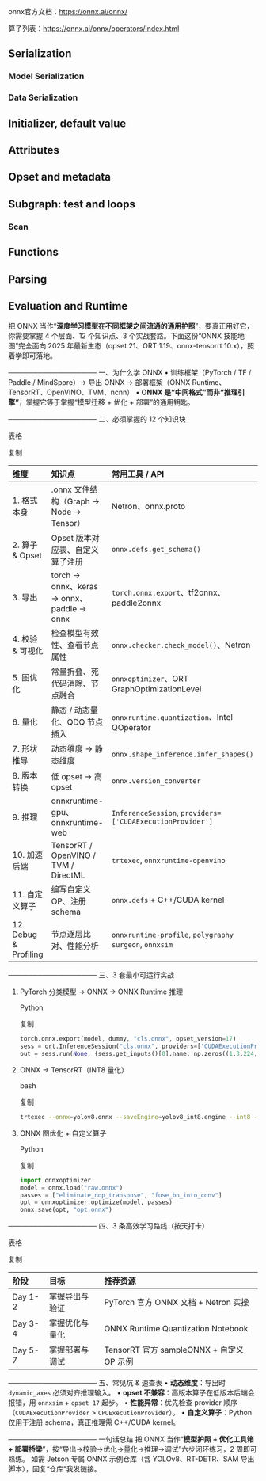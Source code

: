 onnx官方文档：https://onnx.ai/onnx/

算子列表：https://onnx.ai/onnx/operators/index.html

## Serialization

### Model Serialization

### Data Serialization

## Initializer, default value

## Attributes

## Opset and metadata

## Subgraph: test and loops

### Scan

## Functions

## Parsing

## Evaluation and Runtime





把 ONNX 当作“**深度学习模型在不同框架之间流通的通用护照**”，要真正用好它，你需要掌握 4 个层面、12 个知识点、3 个实战套路。下面这份“ONNX 技能地图”完全面向 2025 年最新生态（opset 21、ORT 1.19、onnx-tensorrt 10.x），照着学即可落地。

──────────────────
一、为什么学 ONNX
• 训练框架（PyTorch / TF / Paddle / MindSpore）→ 导出 ONNX → 部署框架（ONNX Runtime、TensorRT、OpenVINO、TVM、ncnn）
• **ONNX 是“中间格式”而非“推理引擎”**，掌握它等于掌握“模型迁移 + 优化 + 部署”的通用钥匙。

──────────────────
二、必须掌握的 12 个知识块

表格

复制

| 维度                  | 知识点                                    | 常用工具 / API                                            |
| :-------------------- | :---------------------------------------- | :-------------------------------------------------------- |
| 1. 格式本身           | .onnx 文件结构（Graph → Node → Tensor）   | Netron、onnx.proto                                        |
| 2. 算子 & Opset       | Opset 版本对应表、自定义算子注册          | `onnx.defs.get_schema()`                                  |
| 3. 导出               | torch → onnx、keras → onnx、paddle → onnx | `torch.onnx.export`、tf2onnx、paddle2onnx                 |
| 4. 校验 & 可视化      | 检查模型有效性、查看节点属性              | `onnx.checker.check_model()`、Netron                      |
| 5. 图优化             | 常量折叠、死代码消除、节点融合            | `onnxoptimizer`、ORT GraphOptimizationLevel               |
| 6. 量化               | 静态 / 动态量化、QDQ 节点插入             | `onnxruntime.quantization`、Intel QOperator               |
| 7. 形状推导           | 动态维度 → 静态维度                       | `onnx.shape_inference.infer_shapes()`                     |
| 8. 版本转换           | 低 opset → 高 opset                       | `onnx.version_converter`                                  |
| 9. 推理               | onnxruntime-gpu、onnxruntime-web          | `InferenceSession`, `providers=['CUDAExecutionProvider']` |
| 10. 加速后端          | TensorRT / OpenVINO / TVM / DirectML      | `trtexec`, `onnxruntime-openvino`                         |
| 11. 自定义算子        | 编写自定义 OP、注册 schema                | `onnx.defs` + C++/CUDA kernel                             |
| 12. Debug & Profiling | 节点逐层比对、性能分析                    | `onnxruntime-profile`, `polygraphy surgeon`, `onnxsim`    |

──────────────────
三、3 套最小可运行实战

1. PyTorch 分类模型 → ONNX → ONNX Runtime 推理

   Python

   复制

   ```python
   torch.onnx.export(model, dummy, "cls.onnx", opset_version=17)
   sess = ort.InferenceSession("cls.onnx", providers=['CUDAExecutionProvider'])
   out = sess.run(None, {sess.get_inputs()[0].name: np.zeros((1,3,224,224))})
   ```

   

2. ONNX → TensorRT（INT8 量化）

   bash

   复制

   ```bash
   trtexec --onnx=yolov8.onnx --saveEngine=yolov8_int8.engine --int8 --calib=calib
   ```

   

3. ONNX 图优化 + 自定义算子

   Python

   复制

   ```python
   import onnxoptimizer
   model = onnx.load("raw.onnx")
   passes = ["eliminate_nop_transpose", "fuse_bn_into_conv"]
   opt = onnxoptimizer.optimize(model, passes)
   onnx.save(opt, "opt.onnx")
   ```

   

──────────────────
四、3 条高效学习路线（按天打卡）

表格

复制

| 阶段    | 目标           | 推荐资源                                  |
| :------ | :------------- | :---------------------------------------- |
| Day 1-2 | 掌握导出与验证 | PyTorch 官方 ONNX 文档 + Netron 实操      |
| Day 3-4 | 掌握优化与量化 | ONNX Runtime Quantization Notebook        |
| Day 5-7 | 掌握部署与调试 | TensorRT 官方 sampleONNX + 自定义 OP 示例 |

──────────────────
五、常见坑 & 速查表
• **动态维度**：导出时 `dynamic_axes` 必须对齐推理输入。
• **opset 不兼容**：高版本算子在低版本后端会报错，用 `onnxsim` + `opset 17` 起步。
• **性能异常**：优先检查 provider 顺序（`CUDAExecutionProvider` > `CPUExecutionProvider`）。
• **自定义算子**：Python 仅用于注册 schema，真正推理需 C++/CUDA kernel。

──────────────────
一句话总结
把 ONNX 当作“**模型护照 + 优化工具箱 + 部署桥梁**”，按“导出→校验→优化→量化→推理→调试”六步闭环练习，2 周即可熟练。
如需 Jetson 专属 ONNX 示例仓库（含 YOLOv8、RT-DETR、SAM 导出脚本），回复“仓库”我发链接。